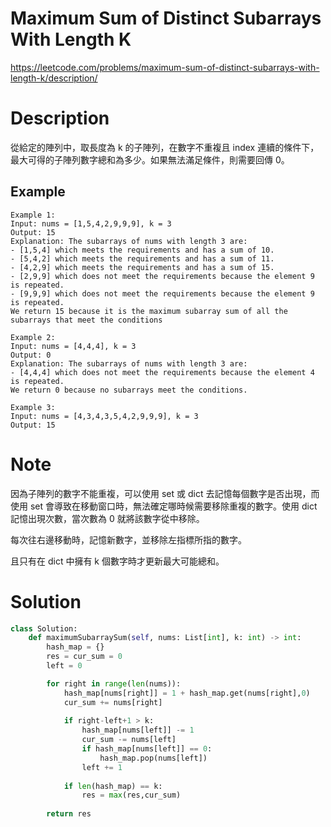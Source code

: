 # **Maximum Sum of Distinct Subarrays With Length K**

https://leetcode.com/problems/maximum-sum-of-distinct-subarrays-with-length-k/description/

# Description

從給定的陣列中，取長度為 k 的子陣列，在數字不重複且 index 連續的條件下，最大可得的子陣列數字總和為多少。如果無法滿足條件，則需要回傳 0。

## Example

```
Example 1:
Input: nums = [1,5,4,2,9,9,9], k = 3
Output: 15
Explanation: The subarrays of nums with length 3 are:
- [1,5,4] which meets the requirements and has a sum of 10.
- [5,4,2] which meets the requirements and has a sum of 11.
- [4,2,9] which meets the requirements and has a sum of 15.
- [2,9,9] which does not meet the requirements because the element 9 is repeated.
- [9,9,9] which does not meet the requirements because the element 9 is repeated.
We return 15 because it is the maximum subarray sum of all the subarrays that meet the conditions

Example 2:
Input: nums = [4,4,4], k = 3
Output: 0
Explanation: The subarrays of nums with length 3 are:
- [4,4,4] which does not meet the requirements because the element 4 is repeated.
We return 0 because no subarrays meet the conditions.

Example 3:
Input: nums = [4,3,4,3,5,4,2,9,9,9], k = 3
Output: 15
```

# Note

因為子陣列的數字不能重複，可以使用 set 或 dict 去記憶每個數字是否出現，而使用 set 會導致在移動窗口時，無法確定哪時候需要移除重複的數字。使用 dict 記憶出現次數，當次數為 0 就將該數字從中移除。

每次往右邊移動時，記憶新數字，並移除左指標所指的數字。

且只有在 dict 中擁有 k 個數字時才更新最大可能總和。

# Solution

```python
class Solution:
    def maximumSubarraySum(self, nums: List[int], k: int) -> int:
        hash_map = {}
        res = cur_sum = 0
        left = 0

        for right in range(len(nums)):
            hash_map[nums[right]] = 1 + hash_map.get(nums[right],0)
            cur_sum += nums[right]
            
            if right-left+1 > k:
                hash_map[nums[left]] -= 1
                cur_sum -= nums[left]
                if hash_map[nums[left]] == 0:
                    hash_map.pop(nums[left])
                left += 1
            
            if len(hash_map) == k:
                res = max(res,cur_sum)
        
        return res
```